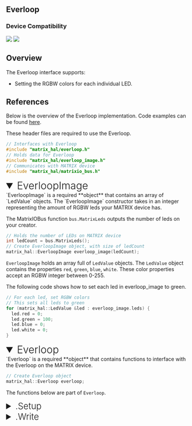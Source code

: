 <h2 style="padding-top:0">Everloop</h2>

### Device Compatibility

<img class="creator-compatibility-icon" src="../../img/creator-icon.svg">
<img class="voice-compatibility-icon" src="../../img/voice-icon.svg">

## Overview

The Everloop interface supports:

- Setting the RGBW colors for each individual LED.

## References

Below is the overview of the Everloop implementation. Code examples can be found [here](/matrix-hal/examples/everloop).

These header files are required to use the Everloop.

```c++
// Interfaces with Everloop
#include "matrix_hal/everloop.h"
// Holds data for Everloop
#include "matrix_hal/everloop_image.h"
// Communicates with MATRIX device
#include "matrix_hal/matrixio_bus.h"
```

<details open>
<summary style="font-size: 1.75rem; font-weight: 300;">EverloopImage</summary>
`EverloopImage` is a required **object** that contains an array of `LedValue` objects.
The `EverloopImage` constructor takes in an integer representing the amount of RGBW leds your MATRIX device has.

The MatrixIOBus function `bus.MatrixLeds` outputs the number of leds on your creator.

```c++
// Holds the number of LEDs on MATRIX device
int ledCount = bus.MatrixLeds();
// Create EverloopImage object, with size of ledCount
matrix_hal::EverloopImage everloop_image(ledCount);
```

`EverloopImage` holds an array full of `LedValue` objects. The `LedValue` object contains the properties `red`, `green`, `blue`, `white`. These color properties accept an RGBW integer between 0-255.

The following code shows how to set each led in everloop_image to green.

```c++
// For each led, set RGBW colors
// This sets all leds to green
for (matrix_hal::LedValue &led : everloop_image.leds) {
  led.red = 0;
  led.green = 100;
  led.blue = 0;
  led.white = 0;
}
```

</details>

<details open>
<summary style="font-size: 1.75rem; font-weight: 300;">Everloop</summary>
`Everloop` is a required **object** that contains functions to interface with the Everloop on the MATRIX device.

```c++
// Create Everloop object
matrix_hal::Everloop everloop;
```

The functions below are part of `Everloop`.

<details>
<summary style="font-size: 1.5rem; font-weight: 300;">.Setup</summary>
`Setup` is a **function** that takes `MatrixIOBus` object as parameter and sets that object as the bus to use for communicating with MATRIX device.

```c++
// Function declaration in header file
void Setup(MatrixIOBus *bus);
```
<!--  -->
```c++
// Set everloop to use MatrixIOBus bus
everloop.Setup(&bus);
```

</details>

<details>
<summary style="font-size: 1.5rem; font-weight: 300;">.Write</summary>
`Write` is a **function** that takes an `EverloopImage` object as a parameter and updates the Everloop on the MATRIX device.

```c++
// Function declaration in header file
bool Write(EverloopImage *everloop_image;
```
<!--  -->
```c++
// Updates the Everloop on the MATRIX device
everloop.Write(&everloop_image);
```

</details>
</details>